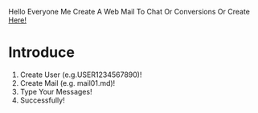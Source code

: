 Hello Everyone
Me Create A Web Mail To Chat Or Conversions
Or Create
[Here!](https://github.com/Arplane-SOCITY/all-repository/new/main/webmail)
# Introduce
1. Create User (e.g.USER1234567890)!
2. Create Mail (e.g. mail01.md)!
3. Type Your Messages!
4. Successfully!
